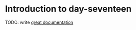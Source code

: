 # Introduction to day-seventeen

TODO: write [great documentation](http://jacobian.org/writing/what-to-write/)
